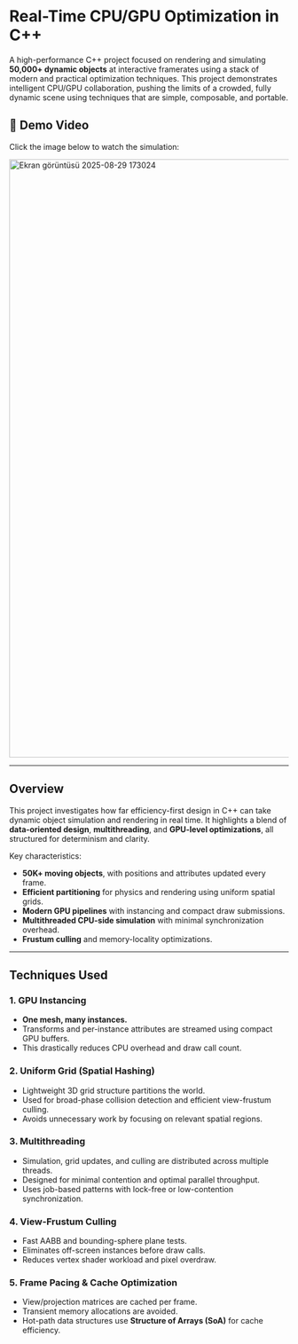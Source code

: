 # Real-Time CPU/GPU Optimization in C++
A high-performance C++ project focused on rendering and simulating **50,000+ dynamic objects** at interactive framerates using a stack of modern and practical optimization techniques. This project demonstrates intelligent CPU/GPU collaboration, pushing the limits of a crowded, fully dynamic scene using techniques that are simple, composable, and portable.

## 🎥 Demo Video

Click the image below to watch the simulation:

<a href="https://youtu.be/X44JvG213eA" target="_blank">
  <img width="1919" height="1079" alt="Ekran görüntüsü 2025-08-29 173024" src="https://github.com/user-attachments/assets/38bb15d6-ab1e-4922-b73a-eff6b9ee5479" />
</a>

---

## Overview

This project investigates how far efficiency-first design in C++ can take dynamic object simulation and rendering in real time. It highlights a blend of **data-oriented design**, **multithreading**, and **GPU-level optimizations**, all structured for determinism and clarity.

Key characteristics:
- **50K+ moving objects**, with positions and attributes updated every frame.
- **Efficient partitioning** for physics and rendering using uniform spatial grids.
- **Modern GPU pipelines** with instancing and compact draw submissions.
- **Multithreaded CPU-side simulation** with minimal synchronization overhead.
- **Frustum culling** and memory-locality optimizations.

---

## Techniques Used

### 1. GPU Instancing
- **One mesh, many instances.**
- Transforms and per-instance attributes are streamed using compact GPU buffers.
- This drastically reduces CPU overhead and draw call count.

### 2. Uniform Grid (Spatial Hashing)
- Lightweight 3D grid structure partitions the world.
- Used for broad-phase collision detection and efficient view-frustum culling.
- Avoids unnecessary work by focusing on relevant spatial regions.

### 3. Multithreading
- Simulation, grid updates, and culling are distributed across multiple threads.
- Designed for minimal contention and optimal parallel throughput.
- Uses job-based patterns with lock-free or low-contention synchronization.

### 4. View-Frustum Culling
- Fast AABB and bounding-sphere plane tests.
- Eliminates off-screen instances before draw calls.
- Reduces vertex shader workload and pixel overdraw.

### 5. Frame Pacing & Cache Optimization
- View/projection matrices are cached per frame.
- Transient memory allocations are avoided.
- Hot-path data structures use **Structure of Arrays (SoA)** for cache efficiency.
